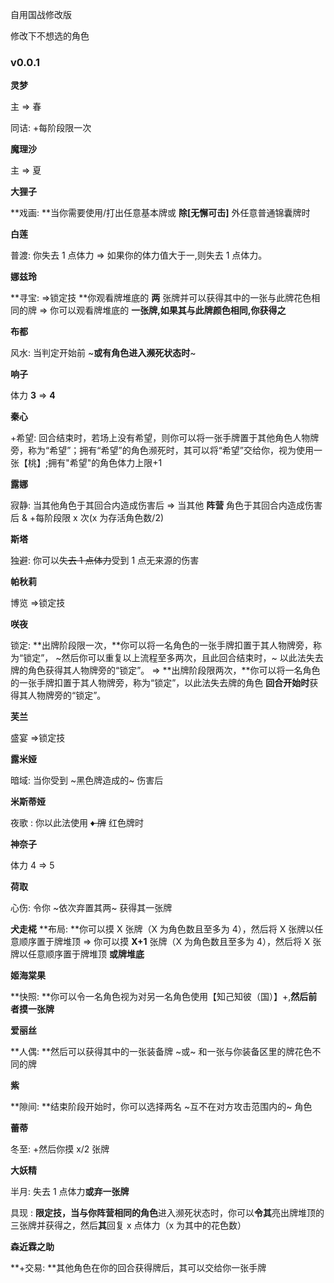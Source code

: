 自用国战修改版

修改下不想选的角色

### v0.0.1

**灵梦**

主 => 春

同诘: +每阶段限一次

**魔理沙**

主 => 夏

**大狸子**

**戏画: **当你需要使用/打出任意基本牌或 **除[无懈可击]** 外任意普通锦囊牌时

**白莲**

普渡: 你失去 1 点体力 => 如果你的体力值大于一,则失去 1 点体力。

**娜兹玲**

**寻宝: =>锁定技 **你观看牌堆底的 **两** 张牌并可以获得其中的一张与此牌花色相同的牌 => 你可以观看牌堆底的 **一张牌,如果其与此牌颜色相同,你获得之**

**布都**

风水: 当判定开始前 ~**或有角色进入濒死状态时**~

**响子**

体力 **3** => **4**

**秦心**

+希望: 回合结束时，若场上没有希望，则你可以将一张手牌置于其他角色人物牌旁，称为“希望”；拥有“希望”的角色濒死时，其可以将“希望”交给你，视为使用一张【桃】;拥有"希望"的角色体力上限+1

**露娜**

寂静: 当其他角色于其回合内造成伤害后 => 当其他 **阵营** 角色于其回合内造成伤害后 & +每阶段限 x 次(x 为存活角色数/2)

**斯塔**

独避: 你可以~~失去 1 点体力~~受到 1 点无来源的伤害

**帕秋莉**

博览 =>锁定技

**咲夜**

锁定: **出牌阶段限一次，**你可以将一名角色的一张手牌扣置于其人物牌旁，称为“锁定”， ~然后你可以重复以上流程至多两次，且此回合结束时，~ 以此法失去牌的角色获得其人物牌旁的“锁定”。 => **出牌阶段限两次，**你可以将一名角色的一张手牌扣置于其人物牌旁，称为“锁定”，以此法失去牌的角色 **回合开始时**获得其人物牌旁的“锁定”。

**芙兰**

盛宴 =>锁定技

**露米娅**

暗域: 当你受到 ~黑色牌造成的~ 伤害后

**米斯蒂娅**

夜歌 : 你以此法使用 ~~♦ 牌~~ 红色牌时

**神奈子**

体力 4 => 5

**荷取**

心伤: 令你 ~依次弃置其两~ 获得其一张牌

**犬走椛**
**布局: **你可以摸 X 张牌（X 为角色数且至多为 4），然后将 X 张牌以任意顺序置于牌堆顶 => 你可以摸 **X+1** 张牌（X 为角色数且至多为 4），然后将 X 张牌以任意顺序置于牌堆顶 **或牌堆底**

**姬海棠果**

**快照: **你可以令一名角色视为对另一名角色使用【知己知彼（国）】+,**然后前者摸一张牌**

**爱丽丝**

**人偶: **然后可以获得其中的一张装备牌 ~或~ 和一张与你装备区里的牌花色不同的牌

**紫**

**隙间: **结束阶段开始时，你可以选择两名 ~互不在对方攻击范围内的~ 角色

**蕾蒂**

冬至: +然后你摸 x/2 张牌

**大妖精**

半月: 失去 1 点体力**或弃一张牌**

具现 : **限定技，**当**与你阵营相同的角色**进入濒死状态时，你可以**令其**亮出牌堆顶的三张牌并获得之，然后**其**回复 x 点体力（x 为其中的花色数）

**森近霖之助**

**+交易: **其他角色在你的回合获得牌后，其可以交给你一张手牌
